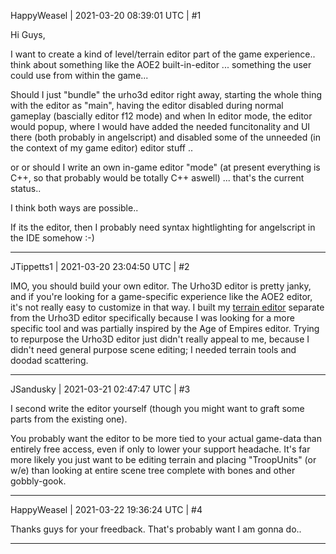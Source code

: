 HappyWeasel | 2021-03-20 08:39:01 UTC | #1

Hi Guys,

I want to create a kind of level/terrain editor part of the game experience.. think about something like the AOE2 built-in-editor ... something the user could use from within the game... 

Should I just "bundle" the urho3d editor right away, starting the whole thing with the editor as "main", having the editor disabled during normal gameplay (bascially editor f12 mode) and when In editor mode, the editor would popup, where I would have added  the needed funcitonality and UI there (both probably in angelscript) and  disabled  some of the unneeded (in the context of my game editor) editor stuff ..

or or should I write an own in-game editor "mode" (at present everything is C++, so that probably would be totally C++ aswell) ... that's the current status.. 

I think both ways are possible.. 

If its the editor, then I probably need syntax hightlighting for angelscript in the IDE somehow :-)

-------------------------

JTippetts1 | 2021-03-20 23:04:50 UTC | #2

IMO, you should build your own editor. The Urho3D editor is pretty janky, and if you're looking for a game-specific experience like the AOE2 editor, it's not really easy to customize in that way. I built my [terrain editor](https://github.com/JTippetts/U3DTerrainEditor) separate from the Urho3D editor specifically because I was looking for a more specific tool and was partially inspired by the Age of Empires editor. Trying to repurpose the Urho3D editor just didn't really appeal to me, because I didn't need general purpose scene editing; I needed terrain tools and doodad scattering.

-------------------------

JSandusky | 2021-03-21 02:47:47 UTC | #3

I second write the editor yourself (though you might want to graft some parts from the existing one).

You probably want the editor to be more tied to your actual game-data than entirely free access, even if only to lower your support headache. It's far more likely you just want to be editing terrain and placing "TroopUnits" (or w/e) than looking at entire scene tree complete with bones and other gobbly-gook.

-------------------------

HappyWeasel | 2021-03-22 19:36:24 UTC | #4

Thanks guys for your freedback. That's probably want I am gonna do..

-------------------------

